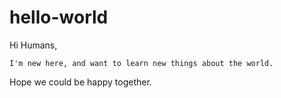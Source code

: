 # hello-world
  Hi Humans, 
  
    I'm new here, and want to learn new things about the world.
  Hope we could be happy together.

